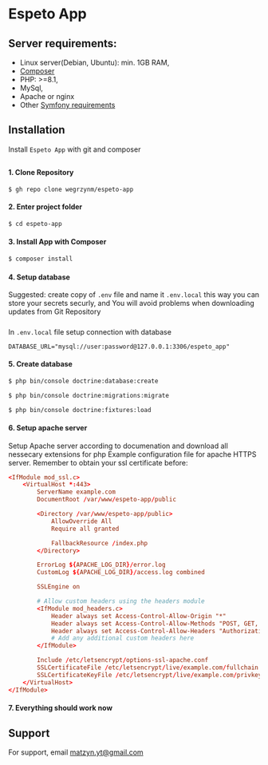 
# Espeto App

## Server requirements:
   - Linux server(Debian, Ubuntu): min. 1GB RAM,
   - [Composer](https://getcomposer.org/download/)
   - PHP: >=8.1,
   - MySql,
   - Apache or nginx
   - Other [Symfony requirements](https://symfony.com/doc/current/setup.html#technical-requirements)
## Installation

Install ``Espeto App`` with git and composer
##
#### 1. Clone Repository
```git
$ gh repo clone wegrzynm/espeto-app
```
#### 2. Enter project folder
```bash
$ cd espeto-app
```
#### 3. Install App with Composer
```bash
$ composer install
```
#### 4. Setup database
Suggested: create copy of ``.env`` file and name it ``.env.local`` this way you can store your secrets securly, and You will avoid problems when downloading updates from Git Repository
#####
In ``.env.local`` file setup connection with database
```.env
DATABASE_URL="mysql://user:password@127.0.0.1:3306/espeto_app"
```
#### 5. Create database
```bash
$ php bin/console doctrine:database:create
```
```bash
$ php bin/console doctrine:migrations:migrate
```
```bash
$ php bin/console doctrine:fixtures:load
```
#### 6. Setup apache server
Setup Apache server according to documenation and download all nessecary extensions for php
Example configuration file for apache HTTPS server. Remember to obtain your ssl certificate before:
```.conf
<IfModule mod_ssl.c>
    <VirtualHost *:443>
        ServerName example.com
        DocumentRoot /var/www/espeto-app/public

        <Directory /var/www/espeto-app/public>
            AllowOverride All
            Require all granted

            FallbackResource /index.php
        </Directory>

        ErrorLog ${APACHE_LOG_DIR}/error.log
        CustomLog ${APACHE_LOG_DIR}/access.log combined

        SSLEngine on

        # Allow custom headers using the headers module
        <IfModule mod_headers.c>
            Header always set Access-Control-Allow-Origin "*"
            Header always set Access-Control-Allow-Methods "POST, GET, PUT, DELETE, OPTIONS"
            Header always set Access-Control-Allow-Headers "Authorization, Content-Type"
            # Add any additional custom headers here
        </IfModule>

        Include /etc/letsencrypt/options-ssl-apache.conf
        SSLCertificateFile /etc/letsencrypt/live/example.com/fullchain.pem
        SSLCertificateKeyFile /etc/letsencrypt/live/example.com/privkey.pem
    </VirtualHost>
</IfModule>
```
#### 7. Everything should work now

## Support

For support, email matzyn.yt@gmail.com